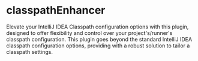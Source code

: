 # classpathEnhancer

Elevate your IntelliJ IDEA Classpath configuration options with this plugin, designed to offer flexibility and control over your project's/runner's classpath configuration.
This plugin goes beyond the standard IntelliJ IDEA classpath configuration options, providing with a robust solution to tailor a classpath settings.
